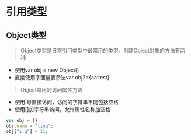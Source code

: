 # 引用类型 

## Object类型

> Object类型是日常引用类型中最常用的类型。创建Object对象的方法有两种
+ 使用var obj = new Object()
+ 直接使用字面量表示法var obj2={aa:test}








> Object常用的访问属性方法
+ 使用.号直接访问，访问的字符串不能包括空格
+ 使用[]加字符串访问，允许属性名称加空格


```javascript
var obj = {};
obj.name = "linq";
obj["i q"] = 11;
```




